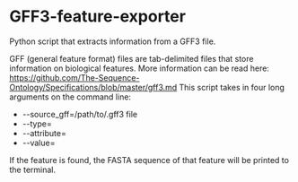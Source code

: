 # GFF3-feature-exporter
Python script that extracts information from a GFF3 file. 

GFF (general feature format) files are tab-delimited files that store information on biological features. More information can be read here: https://github.com/The-Sequence-Ontology/Specifications/blob/master/gff3.md
This script takes in four long arguments on the command line:
* --source_gff=/path/to/.gff3 file 
* --type=
* --attribute=
* --value=

If the feature is found, the FASTA sequence of that feature will be printed to the terminal.
